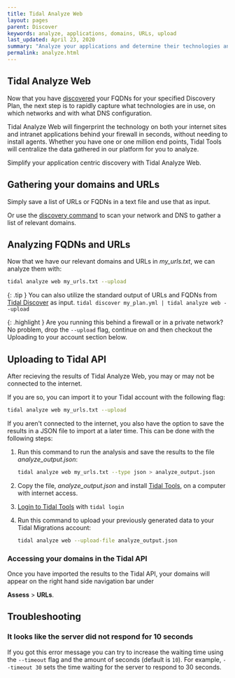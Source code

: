 ```yaml
---
title: Tidal Analyze Web
layout: pages
parent: Discover
keywords: analyze, applications, domains, URLs, upload
last_updated: April 23, 2020
summary: "Analyze your applications and determine their technologies and network data."
permalink: analyze.html
---
```



## Tidal Analyze Web

Now that you have [discovered](discover.html) your FQDNs for your specified
Discovery Plan, the next step is to rapidly capture what technologies are in
use, on which networks and with what DNS configuration.

Tidal Analyze Web will fingerprint the technology on both your internet sites and
intranet applications behind your firewall in seconds, without needing to
install agents. Whether you have one or one million end points, Tidal Tools will
centralize the data gathered in our platform for you to analyze.

Simplify your application centric discovery with Tidal Analyze Web.

## Gathering your domains and URLs

Simply save a list of URLs or FQDNs in a text file and use that as input.

Or use the [discovery command](discover.html) to scan your network and DNS to
gather a list of relevant domains.


## Analyzing FQDNs and URLs

Now that we have our relevant domains and URLs in *my_urls.txt*, we can analyze
them with:

```bash
tidal analyze web my_urls.txt --upload
```

{: .tip }
You can also utilize the standard output of URLs
and FQDNs from [Tidal Discover](discover.html) as input. `tidal discover
my_plan.yml | tidal analyze web --upload`

{: .highlight }
Are you running this behind a firewall or in a
private network? No problem, drop the `--upload` flag, continue on and then
checkout the Uploading to your account section below.

## Uploading to Tidal API

After recieving the results of Tidal Analyze Web, you may or may not be connected
to the internet.

If you are so, you can import it to your Tidal account with the
following flag:

```bash
tidal analyze web my_urls.txt --upload
```

If you aren't connected to the internet, you also have the option to save the
results in a JSON file to import at a later time. This can be done with the
following steps:

1. Run this command to run the analysis and save the results to the file
   *analyze_output.json*:

   ```bash
   tidal analyze web my_urls.txt --type json > analyze_output.json
   ```

2. Copy the file, *analyze_output.json* and install [Tidal
   Tools](tidal-tools.html), on a computer with internet access.
3. [Login to Tidal Tools](tidal-tools.html#login) with `tidal login`
4. Run this command to upload your previously generated data to your Tidal
   Migrations account:

   ```bash
   tidal analyze web --upload-file analyze_output.json
   ```

### Accessing your domains in the Tidal API

Once you have imported the results to the Tidal API, your domains will appear
on the right hand side navigation bar under

**Assess** > **URLs**.

## Troubleshooting

### It looks like the server did not respond for 10 seconds

If you got this error message you can try to increase the waiting time using the
`--timeout` flag and the amount of seconds (default is `10`). For example,
`--timeout 30` sets the time waiting for the server to respond to 30 seconds.
